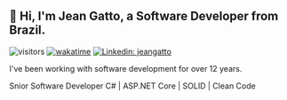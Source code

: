 <h2> 👋 Hi, I'm Jean Gatto, a Software Developer from Brazil.</h2>

![visitors](https://visitor-badge.laobi.icu/badge?page_id=jeangatto.jeangatto)
[![wakatime](https://wakatime.com/badge/user/50699097-5822-4d06-8a98-0c8fa389db9a.svg)](https://wakatime.com/@50699097-5822-4d06-8a98-0c8fa389db9a)
[![Linkedin: jeangatto](https://img.shields.io/badge/-jeangatto-blue?style=flat-square&logo=Linkedin&logoColor=white&link=https://www.linkedin.com/in/jeangatto/)](https://www.linkedin.com/in/jeangatto/)

<p>I've been working with software development for over 12 years.</p>
<p>Snior Software Developer C# | ASP.NET Core | SOLID | Clean Code</p>
